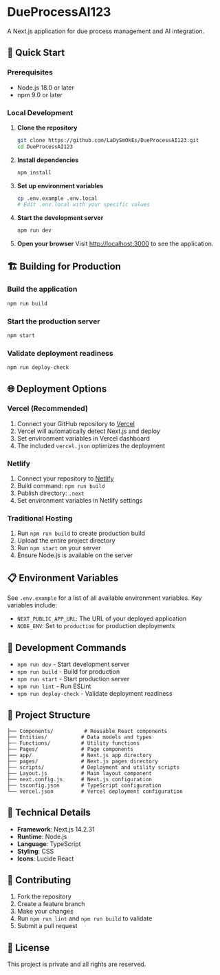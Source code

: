 # DueProcessAI123

A Next.js application for due process management and AI integration.

## 🚀 Quick Start

### Prerequisites
- Node.js 18.0 or later
- npm 9.0 or later

### Local Development

1. **Clone the repository**
   ```bash
   git clone https://github.com/LaDySmOkEs/DueProcessAI123.git
   cd DueProcessAI123
   ```

2. **Install dependencies**
   ```bash
   npm install
   ```

3. **Set up environment variables**
   ```bash
   cp .env.example .env.local
   # Edit .env.local with your specific values
   ```

4. **Start the development server**
   ```bash
   npm run dev
   ```

5. **Open your browser**
   Visit [http://localhost:3000](http://localhost:3000) to see the application.

## 🏗️ Building for Production

### Build the application
```bash
npm run build
```

### Start the production server
```bash
npm start
```

### Validate deployment readiness
```bash
npm run deploy-check
```

## 🌐 Deployment Options

### Vercel (Recommended)
1. Connect your GitHub repository to [Vercel](https://vercel.com)
2. Vercel will automatically detect Next.js and deploy
3. Set environment variables in Vercel dashboard
4. The included `vercel.json` optimizes the deployment

### Netlify
1. Connect your repository to [Netlify](https://netlify.com)
2. Build command: `npm run build`
3. Publish directory: `.next`
4. Set environment variables in Netlify settings

### Traditional Hosting
1. Run `npm run build` to create production build
2. Upload the entire project directory
3. Run `npm start` on your server
4. Ensure Node.js is available on the server

## 📋 Environment Variables

See `.env.example` for a list of all available environment variables. Key variables include:

- `NEXT_PUBLIC_APP_URL`: The URL of your deployed application
- `NODE_ENV`: Set to `production` for production deployments

## 🧪 Development Commands

- `npm run dev` - Start development server
- `npm run build` - Build for production
- `npm run start` - Start production server
- `npm run lint` - Run ESLint
- `npm run deploy-check` - Validate deployment readiness

## 📂 Project Structure

```
├── Components/          # Reusable React components
├── Entities/           # Data models and types
├── Functions/          # Utility functions
├── Pages/              # Page components
├── app/                # Next.js app directory
├── pages/              # Next.js pages directory
├── scripts/            # Deployment and utility scripts
├── Layout.js           # Main layout component
├── next.config.js      # Next.js configuration
├── tsconfig.json       # TypeScript configuration
└── vercel.json         # Vercel deployment configuration
```

## 🔧 Technical Details

- **Framework**: Next.js 14.2.31
- **Runtime**: Node.js
- **Language**: TypeScript
- **Styling**: CSS
- **Icons**: Lucide React

## 📝 Contributing

1. Fork the repository
2. Create a feature branch
3. Make your changes
4. Run `npm run lint` and `npm run build` to validate
5. Submit a pull request

## 📄 License

This project is private and all rights are reserved.